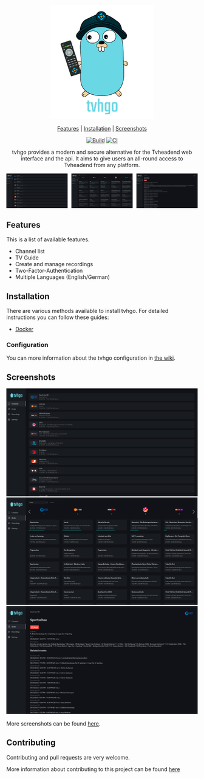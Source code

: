 <p align="center">
<img src="docs/pages/images/tvhgo.png" alt="tvhgo" title="tvhgo" height="300px" />
</p>

<p align="center">
  <a href="#features">Features</a> | 
  <a href="#installation">Installation</a> |
  <a href="#screenshots">Screenshots</a>
</p>

<span align="center">

[![Build](https://github.com/davidborzek/tvhgo/actions/workflows/docker.yml/badge.svg)](https://github.com/davidborzek/tvhgo/actions/workflows/docker.yml)
[![CI](https://github.com/davidborzek/tvhgo/actions/workflows/ci.yml/badge.svg)](https://github.com/davidborzek/tvhgo/actions/workflows/ci.yml)

</span>

<p align="center">
  tvhgo provides a modern and secure alternative for the Tvheadend web interface and the api.
  It aims to give users an all-round access to Tvheadend from any platform.
</p>

![Overview](docs/screenshots/overview.png)

## Features

This is a list of available features.

- Channel list
- TV Guide
- Create and manage recordings
- Two-Factor-Authentication
- Multiple Languages (English/German)

## Installation

There are various methods available to install tvhgo. For detailed instructions you can follow these guides:

- [Docker](https://github.com/davidborzek/tvhgo/wiki/Docker-Installation)

### Configuration

You can more information about the tvhgo configuration in [the wiki](https://github.com/davidborzek/tvhgo/wiki/Configuration).

## Screenshots

![Channels](docs/screenshots/channels.png)
![Guide](docs/screenshots/guide.png)
![Event](docs/screenshots/event.png)

More screenshots can be found [here](docs/screenshots/).

## Contributing

Contributing and pull requests are very welcome.

More information about contributing to this project can be found [here](CONTRIBUTING.md)
